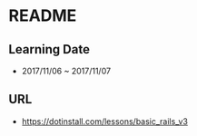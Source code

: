 # README

## Learning Date
- 2017/11/06 ~ 2017/11/07

## URL
- https://dotinstall.com/lessons/basic_rails_v3
